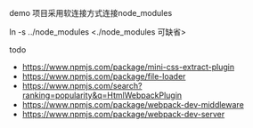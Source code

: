 demo 项目采用软连接方式连接node_modules

ln -s ../node_modules <./node_modules 可缺省>

todo

- https://www.npmjs.com/package/mini-css-extract-plugin
- https://www.npmjs.com/package/file-loader
- https://www.npmjs.com/search?ranking=popularity&q=HtmlWebpackPlugin
- https://www.npmjs.com/package/webpack-dev-middleware
- https://www.npmjs.com/package/webpack-dev-server
